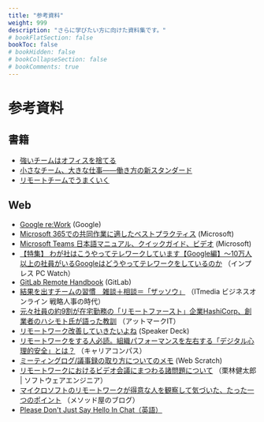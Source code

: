 ```yaml
---
title: "参考資料"
weight: 999
description: "さらに学びたい方に向けた資料集です。"
# bookFlatSection: false
bookToc: false
# bookHidden: false
# bookCollapseSection: false
# bookComments: true
---
```



# 参考資料

## 書籍

- [強いチームはオフィスを捨てる][強いチームはオフィスを捨てる]
- [小さなチーム、大きな仕事――働き方の新スタンダード][小さなチーム、大きな仕事――働き方の新スタンダード]
- [リモートチームでうまくいく][リモートチームでうまくいく]

## Web

- [Google re:Work][Google re:Work]
  (Google)
- [Microsoft 365での共同作業に適したベストプラクティス][Microsoft 365での共同作業に適したベストプラクティス]
  (Microsoft)
- [Microsoft Teams 日本語マニュアル、クイックガイド、ビデオ][Microsoft Teams 日本語マニュアル、クイックガイド、ビデオ]
  (Microsoft)
- [【特集】 わが社はこうやってテレワークしています【Google編】～10万人以上の社員がいるGoogleはどうやってテレワークをしているのか][【特集】 わが社はこうやってテレワークしています【Google編】]
  （インプレス PC Watch）
- [GitLab Remote Handbook][GitLab Remote Handbook]
  (GitLab)
- [結果を出すチームの習慣　雑談＋相談＝「ザッソウ」][結果を出すチームの習慣　雑談＋相談＝「ザッソウ」]
  （ITmedia ビジネスオンライン 戦略人事の時代）
- [元々社員の約9割が在宅勤務の「リモートファースト」企業HashiCorp、創業者のハシモト氏が語った教訓][元々社員の約9割が在宅勤務の「リモートファースト」企業HashiCorp、創業者のハシモト氏が語った教訓]
  （アットマークIT）
- [リモートワーク改善していきたいよね][リモートワーク改善していきたいよね]
  (Speaker Deck)
- [リモートワークをする人必読。組織パフォーマンスを左右する「デジタル心理的安全」とは？][リモートワークをする人必読。組織パフォーマンスを左右する「デジタル心理的安全」とは？]
  （キャリアコンパス）
- [ミーティングログ/議事録の取り方についてのメモ][ミーティングログ/議事録の取り方についてのメモ]
  (Web Scratch)
- [リモートワークにおけるビデオ会議にまつわる諸問題について][リモートワークにおけるビデオ会議にまつわる諸問題について]
  （栗林健太郎 | ソフトウェアエンジニア）
- [マイクロソフトのリモートワークが得意な人を観察して気づいた、たった一つのポイント][マイクロソフトのリモートワークが得意な人を観察して気づいた、たった一つのポイント]
  （メソッド屋のブログ）
- [Please Don't Just Say Hello In Chat（英語）][Please Don't Just Say Hello In Chat（英語）]


[強いチームはオフィスを捨てる]: https://www.hayakawa-online.co.jp/product/books/114310.html
[小さなチーム、大きな仕事――働き方の新スタンダード]: https://www.hayakawa-online.co.jp/shopdetail/000000013397/
[リモートチームでうまくいく]: https://www.sonicgarden.jp/202003_remoteteam

[Google re:Work]: https://rework.withgoogle.com/jp/
[Microsoft 365での共同作業に適したベストプラクティス]: https://support.microsoft.com/ja-jp/office/microsoft-365-%e3%81%a7%e3%81%ae%e5%85%b1%e5%90%8c%e4%bd%9c%e6%a5%ad%e3%81%ab%e9%81%a9%e3%81%97%e3%81%9f%e3%83%99%e3%82%b9%e3%83%88-%e3%83%97%e3%83%a9%e3%82%af%e3%83%86%e3%82%a3%e3%82%b9-5144136b-1ff8-476f-bcba-00de0bdaa600?ui=ja-jp&rs=ja-jp&ad=jp
[Microsoft Teams 日本語マニュアル、クイックガイド、ビデオ]: https://blogs.windows.com/japan/2020/03/09/teamsguide/
[【特集】 わが社はこうやってテレワークしています【Google編】]: https://pc.watch.impress.co.jp/docs/topic/feature/1256200.html
[GitLab Remote Handbook]: https://about.gitlab.com/handbook/
[結果を出すチームの習慣　雑談＋相談＝「ザッソウ」]: https://www.itmedia.co.jp/business/articles/1908/30/news004.html
[元々社員の約9割が在宅勤務の「リモートファースト」企業HashiCorp、創業者のハシモト氏が語った教訓]: https://www.atmarkit.co.jp/ait/articles/2004/14/news018.html
[リモートワーク改善していきたいよね]: https://speakerdeck.com/uzulla/rimotowakugai-shan-siteikitaiyone
[リモートワークをする人必読。組織パフォーマンスを左右する「デジタル心理的安全」とは？]: https://ix-careercompass.jp/article/982/
[ミーティングログ/議事録の取り方についてのメモ]: https://efcl.info/2020/04/24/meeting-log/
[リモートワークにおけるビデオ会議にまつわる諸問題について]: https://kentarokuribayashi.com/journal/2020/04/19/2020-04-19-220415
[マイクロソフトのリモートワークが得意な人を観察して気づいた、たった一つのポイント]: https://simplearchitect.hatenablog.com/entry/2020/04/15/100449
[Please Don't Just Say Hello In Chat（英語）]: https://sbmueller.github.io/nohello/
